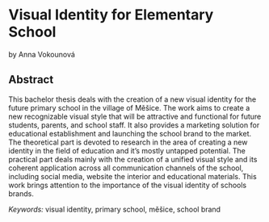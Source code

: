 # Visual Identity for Elementary School

by Anna Vokounová

## Abstract

This bachelor thesis deals with the creation of a new visual identity for the future primary school in the village of Měšice. The work aims to create a new recognizable visual style that will be attractive and functional for future students, parents, and school staff. It also provides a marketing solution for educational establishment and launching the school brand to the market. The theoretical part is devoted to research in the area of creating a new identity in the field of education and it’s mostly untapped potential. The practical part deals mainly with the creation of a unified visual style and its coherent application across all communication channels of the school, including social media, website the interior and educational materials. This work brings attention to the importance of the visual identity of schools brands. 


*Keywords:* visual identity, primary school, měšice, school brand

